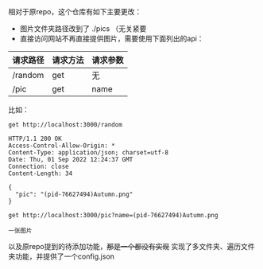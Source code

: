相对于原repo，这个仓库有如下主要更改：
* 图片文件夹路径改到了 ./pics （无关紧要
* 直接访问网站不再直接提供图片，需要使用下面列出的api：

| 请求路径 | 请求方法 | 请求参数 |
| ------- | ------- | ------- |
|  /random  | get |  无 |
| /pic  | get | name |

比如：

`get http://localhost:3000/random`

```
HTTP/1.1 200 OK
Access-Control-Allow-Origin: *
Content-Type: application/json; charset=utf-8
Date: Thu, 01 Sep 2022 12:24:37 GMT
Connection: close
Content-Length: 34

{
  "pic": "(pid-76627494)Autumn.png"
}
```


`get http://localhost:3000/pic?name=(pid-76627494)Autumn.png`

```
一张图片
```

以及原repo提到的待添加功能，~~那是一个都没有实现~~
实现了多文件夹、遍历文件夹功能，并提供了一个config.json

